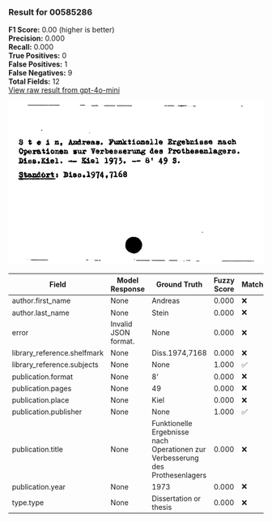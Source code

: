 ### Result for 00585286
**F1 Score:** 0.00 (higher is better)<br>**Precision:** 0.000<br>**Recall:** 0.000<br>**True Positives:** 0<br>**False Positives:** 1<br>**False Negatives:** 9<br>**Total Fields:** 12<br>[View raw result from gpt-4o-mini](https://github.com/RISE-UNIBAS/humanities_data_benchmark/blob/main/results/2025-10-03/T0164/request_T0164_00585286.json)

<img src="https://github.com/RISE-UNIBAS/humanities_data_benchmark/blob/main/benchmarks/zettelkatalog/images/00585286.jpg?raw=true" alt="00585286" width="600px">

| Field | Model Response | Ground Truth | Fuzzy Score | Match |
|-------|----------------|--------------|-------------|-------|
| author.first_name | None | Andreas | 0.000 | ❌ |
| author.last_name | None | Stein | 0.000 | ❌ |
| error | Invalid JSON format. | None | 0.000 | ❌ |
| library_reference.shelfmark | None | Diss.1974,7168 | 0.000 | ❌ |
| library_reference.subjects | None | None | 1.000 | ✅ |
| publication.format | None | 8' | 0.000 | ❌ |
| publication.pages | None | 49 | 0.000 | ❌ |
| publication.place | None | Kiel | 0.000 | ❌ |
| publication.publisher | None | None | 1.000 | ✅ |
| publication.title | None | Funktionelle Ergebnisse nach Operationen zur Verbesserung des Prothesenlagers | 0.000 | ❌ |
| publication.year | None | 1973 | 0.000 | ❌ |
| type.type | None | Dissertation or thesis | 0.000 | ❌ |
